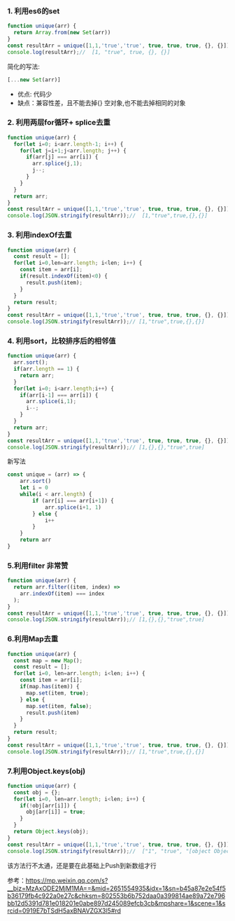 ### 1. 利用es6的set
```js
function unique(arr) {
  return Array.from(new Set(arr))
}
const resultArr = unique([1,1,'true','true', true, true, true, {}, {}]);
console.log(resultArr);//  [1, "true", true, {}, {}]
```
简化的写法:
```js
[...new Set(arr)]
```
- 优点: 代码少
- 缺点：兼容性差，且不能去掉{} 空对象,也不能去掉相同的对象

### 2. 利用两层for循环+ splice去重
```js
function unique(arr) {
  for(let i=0; i<arr.length-1; i++) {
    for(let j=i+1;j<arr.length; j++) {
      if(arr[j] === arr[i]) {
        arr.splice(j,1);
        j--;
      }
    }
  }
  return arr;
}
const resultArr = unique([1,1,'true','true', true, true, true, {}, {}]);
console.log(JSON.stringify(resultArr));//  [1,"true",true,{},{}]
```

### 3. 利用indexOf去重
```js
function unique(arr) {
  const result = [];
  for(let i=0,len=arr.length; i<len; i++) {
    const item = arr[i];
    if(result.indexOf(item)<0) {
      result.push(item);
    }
  }
  return result;
}
const resultArr = unique([1,1,'true','true', true, true, true, {}, {}]);
console.log(JSON.stringify(resultArr));// [1,"true",true,{},{}]
```

### 4. 利用sort，比较排序后的相邻值
```js
function unique(arr) {
  arr.sort();
  if(arr.length == 1) {
    return arr;
  }
  for(let i=0; i<arr.length;i++) {
    if(arr[i-1] === arr[i]) {
      arr.splice(i,1);
      i--;
    }
  }
  return arr;
}
const resultArr = unique([1,1,'true','true', true, true, true, {}, {}]);
console.log(JSON.stringify(resultArr));// [1,{},{},"true",true]
```

新写法
```js
const unique = (arr) => {
    arr.sort()
    let i = 0
    while(i < arr.length) {
        if (arr[i] === arr[i+1]) {
            arr.splice(i+1, 1)
        } else {
            i++
        }
    }
    return arr
}
```

### 5.利用filter **非常赞**
```js
function unique(arr) {
  return arr.filter((item, index) => 
    arr.indexOf(item) === index
  );
}
const resultArr = unique([1,1,'true','true', true, true, true, {}, {}]);
console.log(JSON.stringify(resultArr));// [1,{},{},"true",true]
```

### 6.利用Map去重
```js
function unique(arr) {
  const map = new Map();
  const result = [];
  for(let i=0, len=arr.length; i<len; i++) {
    const item = arr[i];
    if(map.has(item)) {
      map.set(item, true);
    } else {
      map.set(item, false);
      result.push(item)
    }
  }
  return result;
}
const resultArr = unique([1,1,'true','true', true, true, true, {}, {}]);
console.log(JSON.stringify(resultArr));// [1,"true",true,{},{}]
```

### 7.利用Object.keys(obj)
```js
function unique(arr) {
  const obj = {};
  for(let i=0, len=arr.length; i<len; i++) {
    if(!obj[arr[i]]) {
      obj[arr[i]] = true;
    }
  }
  return Object.keys(obj);
}
const resultArr = unique([1,1,'true','true', true, true, true, {}, {}]);
console.log(JSON.stringify(resultArr));//  ["1", "true", "[object Object]"]
```
该方法行不太通，还是要在此基础上Push到新数组才行

参考：<https://mp.weixin.qq.com/s?__biz=MzAxODE2MjM1MA==&mid=2651554935&idx=1&sn=b45a87e2e54f5b36179fb4c922a0e27c&chksm=802553b6b752daa0a399814ae89a72e796bb12d5391d781e018201e0abe897d245089efcb3cb&mpshare=1&scene=1&srcid=0919E7bTSdH5axBNAVZGX3l5#rd>